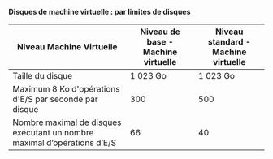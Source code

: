 **Disques de machine virtuelle : par limites de disques**

| Niveau Machine Virtuelle | Niveau de base - Machine virtuelle | Niveau standard - Machine virtuelle |
| --- | --- | --- |
| Taille du disque |1 023 Go |1 023 Go |
| Maximum 8 Ko d'opérations d'E/S par seconde par disque |300 |500 |
| Nombre maximal de disques exécutant un nombre maximal d’opérations d’E/S |66 |40 |

<!---HONumber=AcomDC_0413_2016-->